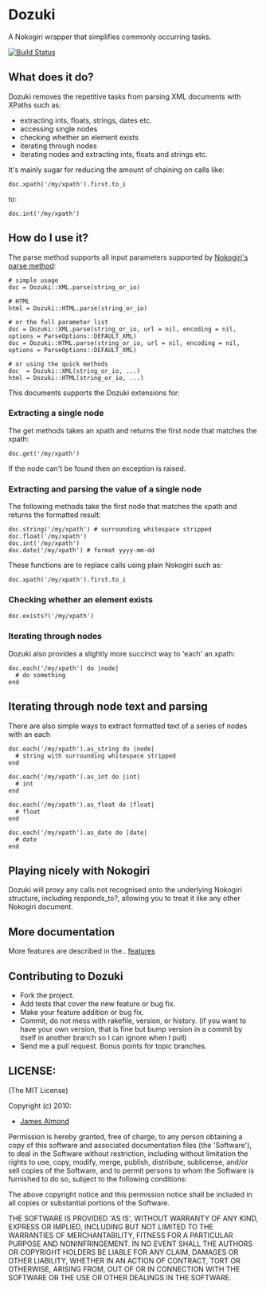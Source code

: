 # Dozuki

A Nokogiri wrapper that simplifies commonly occurring tasks.

[![Build Status](http://travis-ci.org/jamesalmond/dozuki.png)](http://travis-ci.org/jamesalmond/dozuki)

## What does it do?

Dozuki removes the repetitive tasks from parsing XML documents with XPaths such as:

* extracting ints, floats, strings, dates etc.
* accessing single nodes
* checking whether an element exists
* iterating through nodes
* iterating nodes and extracting ints, floats and strings etc.

It's mainly sugar for reducing the amount of chaining on calls like:

    doc.xpath('/my/xpath').first.to_i

to:

    doc.int('/my/xpath')

## How do I use it?

The parse method supports all input parameters supported by [Nokogiri's
parse method](http://nokogiri.org/Nokogiri/XML/Document.html#parse):

    # simple usage
    doc = Dozuki::XML.parse(string_or_io)

    # HTML
    html = Dozuki::HTML.parse(string_or_io)
    
    # or the full parameter list
    doc = Dozuki::XML.parse(string_or_io, url = nil, encoding = nil, options = ParseOptions::DEFAULT_XML)
    doc = Dozuki::HTML.parse(string_or_io, url = nil, encoding = nil, options = ParseOptions::DEFAULT_XML)

    # or using the quick methods
    doc  = Dozuki::XML(string_or_io, ...)
    html = Dozuki::HTML(string_or_io, ...)
    

This documents supports the Dozuki extensions for:

### Extracting a single node

The get methods takes an xpath and returns the first node that matches the xpath:

    doc.get('/my/xpath')

If the node can't be found then an exception is raised.

### Extracting and parsing the value of a single node

The following methods take the first node that matches the xpath and returns the formatted result:

    doc.string('/my/xpath') # surrounding whitespace stripped
    doc.float('/my/xpath')
    doc.int('/my/xpath')
    doc.date('/my/xpath') # format yyyy-mm-dd

These functions are to replace calls using plain Nokogiri such as:

    doc.xpath('/my/xpath').first.to_i

### Checking whether an element exists

    doc.exists?('/my/xpath')

### Iterating through nodes

Dozuki also provides a slightly more succinct way to 'each' an xpath:

    doc.each('/my/xpath') do |node|
      # do something
    end

## Iterating through node text and parsing

There are also simple ways to extract formatted text of a series of nodes with an each

    doc.each('/my/xpath').as_string do |node|
      # string with surrounding whitespace stripped
    end

    doc.each('/my/xpath').as_int do |int|
      # int
    end

    doc.each('/my/xpath').as_float do |float|
      # float
    end

    doc.each('/my/xpath').as_date do |date|
      # date
    end

## Playing nicely with Nokogiri

Dozuki will proxy any calls not recognised onto the underlying Nokogiri structure, including responds_to?, allowing you to treat it like any other Nokogiri document.

## More documentation

More features are described in the.. [features](https://github.com/jamesalmond/dozuki/tree/master/features)

## Contributing to Dozuki
 
* Fork the project.
* Add tests that cover the new feature or bug fix.
* Make your feature addition or bug fix.
* Commit, do not mess with rakefile, version, or history. (if you want to have your own version, that is fine but bump version in a commit by itself in another branch so I can ignore when I pull)
* Send me a pull request. Bonus points for topic branches.

## LICENSE:

(The MIT License)

Copyright (c) 2010:

* [James Almond](http://jamesalmond.com)

Permission is hereby granted, free of charge, to any person obtaining
a copy of this software and associated documentation files (the
'Software'), to deal in the Software without restriction, including
without limitation the rights to use, copy, modify, merge, publish,
distribute, sublicense, and/or sell copies of the Software, and to
permit persons to whom the Software is furnished to do so, subject to
the following conditions:

The above copyright notice and this permission notice shall be
included in all copies or substantial portions of the Software.

THE SOFTWARE IS PROVIDED 'AS IS', WITHOUT WARRANTY OF ANY KIND,
EXPRESS OR IMPLIED, INCLUDING BUT NOT LIMITED TO THE WARRANTIES OF
MERCHANTABILITY, FITNESS FOR A PARTICULAR PURPOSE AND NONINFRINGEMENT.
IN NO EVENT SHALL THE AUTHORS OR COPYRIGHT HOLDERS BE LIABLE FOR ANY
CLAIM, DAMAGES OR OTHER LIABILITY, WHETHER IN AN ACTION OF CONTRACT,
TORT OR OTHERWISE, ARISING FROM, OUT OF OR IN CONNECTION WITH THE
SOFTWARE OR THE USE OR OTHER DEALINGS IN THE SOFTWARE.
